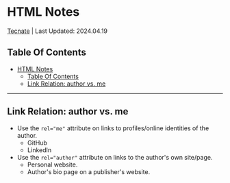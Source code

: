 # HTML Notes

<a href="https://tecnate.dev" target="_blank" rel="author">Tecnate</a> | Last Updated: 2024.04.19

## Table Of Contents

- [HTML Notes](#html-notes)
  - [Table Of Contents](#table-of-contents)
  - [Link Relation: author vs. me](#link-relation-author-vs-me)

<hr>

## Link Relation: author vs. me

-   Use the `rel="me"` attribute on links to profiles/online identities of the author.
    -   GitHub
    -   LinkedIn
-   Use the `rel="author"` attribute on links to the author's own site/page.
    -   Personal website.
    -   Author's bio page on a publisher's website.
